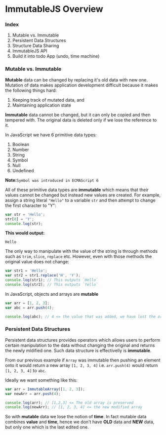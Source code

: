 # ImmutableJS Overview

### Index
  1. Mutable vs. Immutable
  2. Persistent Data Structures
  3. Structure Data Sharing
  4. ImmutableJS API
  5. Build it into todo App (undo, time machine)

### Mutable vs. Immutable

**Mutable** data can be changed by replacing it's old data with new one. Mutation of data makes application development difficult because it makes the following things hard:

1. Keeping track of mutated data, and
2. Maintaining application state

**Immutable** data cannot be changed, but it can only be copied and then tempered with. The original data is deleted only if we lose the reference to it.

In JavaScript we have 6 primitive data types:

  1. Boolean
  2. Number
  3. String
  4. Symbol
  5. Null
  6. Undefined

**Note:**`Symbol was introduced in ECMAScript 6`

All of these primitive data types are **immutable** which means that their values cannot be changed but instead new values are created. For example, assign a string literal `"Hello"` to a variable `str` and then attempt to change the first character to "Y":

```javascript
var str = 'Hello';
str[0] = 'Y';
console.log(str);
```
**This would output:**

`Hello`

The only way to manipulate with the value of the string is through methods such as `trim`, `slice`, `replace` etc. However, even with those methods the original value does not change:

```javascript
var str1 = 'Hello';
var str2 = str1.replace('H', 'Y');
console.log(str1); // This outputs `Hello`
console.log(str2); // This outputs `Yello`
```

In JavaScript, objects and arrays are **mutable**
```javascript
var arr = [1, 2, 3];
var abc = arr.push(4);

console.log(abc); // 4 <= the value that was added, we have lost the original array 
```

### Persistent Data Structures

Persistent data structures provides operators which allows users to perform certain manipulation to the data without changing the original and returns the newly mldified one. Such data structure is effectivelly is **immutable**.

From our previous example if `Array` was immutable then pushing an element onto it would return a new array `[1, 2, 3, 4]` i.e. `arr.push(4)` would return `[1, 2, 3, 4]` to `abc`.

Ideally we want something like this:
```javascript
var arr = ImmutableArray([1, 2, 3]);
var newArr = arr.push(4);

console.log(arr); // [1,2,3] <= The old array is preserved
console.log(newArr); // [1, 2, 3, 4] <= the new modified array
```

So with **mutable** data we lose the notion of **time**. In fact mutable data combines **value** and **time**, hence we don't have **OLD** data and **NEW** data, but only one which is the last edited one.


